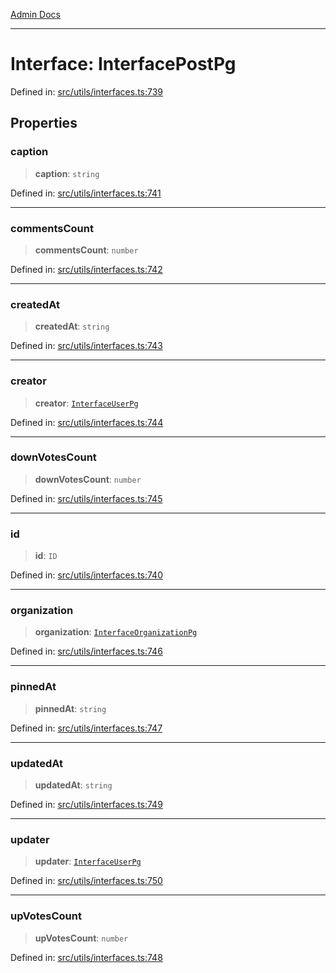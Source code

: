 [Admin Docs](/)

***

# Interface: InterfacePostPg

Defined in: [src/utils/interfaces.ts:739](https://github.com/PalisadoesFoundation/talawa-admin/blob/main/src/utils/interfaces.ts#L739)

## Properties

### caption

> **caption**: `string`

Defined in: [src/utils/interfaces.ts:741](https://github.com/PalisadoesFoundation/talawa-admin/blob/main/src/utils/interfaces.ts#L741)

***

### commentsCount

> **commentsCount**: `number`

Defined in: [src/utils/interfaces.ts:742](https://github.com/PalisadoesFoundation/talawa-admin/blob/main/src/utils/interfaces.ts#L742)

***

### createdAt

> **createdAt**: `string`

Defined in: [src/utils/interfaces.ts:743](https://github.com/PalisadoesFoundation/talawa-admin/blob/main/src/utils/interfaces.ts#L743)

***

### creator

> **creator**: [`InterfaceUserPg`](InterfaceUserPg.md)

Defined in: [src/utils/interfaces.ts:744](https://github.com/PalisadoesFoundation/talawa-admin/blob/main/src/utils/interfaces.ts#L744)

***

### downVotesCount

> **downVotesCount**: `number`

Defined in: [src/utils/interfaces.ts:745](https://github.com/PalisadoesFoundation/talawa-admin/blob/main/src/utils/interfaces.ts#L745)

***

### id

> **id**: `ID`

Defined in: [src/utils/interfaces.ts:740](https://github.com/PalisadoesFoundation/talawa-admin/blob/main/src/utils/interfaces.ts#L740)

***

### organization

> **organization**: [`InterfaceOrganizationPg`](InterfaceOrganizationPg.md)

Defined in: [src/utils/interfaces.ts:746](https://github.com/PalisadoesFoundation/talawa-admin/blob/main/src/utils/interfaces.ts#L746)

***

### pinnedAt

> **pinnedAt**: `string`

Defined in: [src/utils/interfaces.ts:747](https://github.com/PalisadoesFoundation/talawa-admin/blob/main/src/utils/interfaces.ts#L747)

***

### updatedAt

> **updatedAt**: `string`

Defined in: [src/utils/interfaces.ts:749](https://github.com/PalisadoesFoundation/talawa-admin/blob/main/src/utils/interfaces.ts#L749)

***

### updater

> **updater**: [`InterfaceUserPg`](InterfaceUserPg.md)

Defined in: [src/utils/interfaces.ts:750](https://github.com/PalisadoesFoundation/talawa-admin/blob/main/src/utils/interfaces.ts#L750)

***

### upVotesCount

> **upVotesCount**: `number`

Defined in: [src/utils/interfaces.ts:748](https://github.com/PalisadoesFoundation/talawa-admin/blob/main/src/utils/interfaces.ts#L748)
